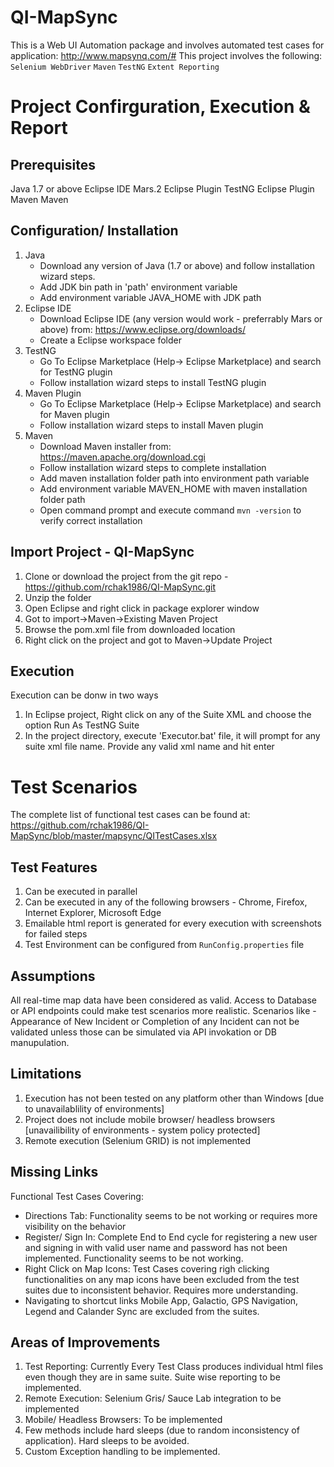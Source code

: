 # QI-MapSync
This is a Web UI Automation package and involves automated test cases for application: http://www.mapsynq.com/#
This project involves the following:
```Selenium WebDriver```
```Maven```
```TestNG```
```Extent Reporting```

# Project Confirguration, Execution & Report
## Prerequisites
Java 1.7 or above
Eclipse IDE Mars.2
Eclipse Plugin TestNG
Eclipse Plugin Maven
Maven
## Configuration/ Installation
1. Java
   - Download any version of Java (1.7 or above) and follow installation wizard steps.
   - Add JDK bin path in 'path' environment variable
   - Add environment variable JAVA_HOME with JDK path
2. Eclipse IDE
   - Download Eclipse IDE (any version would work - preferrably Mars or above) from: https://www.eclipse.org/downloads/
   - Create a Eclipse workspace folder
3. TestNG
   - Go To Eclipse Marketplace (Help-> Eclipse Marketplace) and search for TestNG plugin
   - Follow installation wizard steps to install TestNG plugin
4. Maven Plugin
   - Go To Eclipse Marketplace (Help-> Eclipse Marketplace) and search for Maven plugin
   - Follow installation wizard steps to install Maven plugin
5. Maven
   - Download Maven installer from: https://maven.apache.org/download.cgi
   - Follow installation wizard steps to complete installation
   - Add maven installation folder path into environment path variable
   - Add environment variable MAVEN_HOME with maven installation folder path
   - Open command prompt and execute command ```mvn -version``` to verify correct installation
## Import Project - QI-MapSync
1. Clone or download the project from the git repo - https://github.com/rchak1986/QI-MapSync.git
2. Unzip the folder
3. Open Eclipse and right click in package explorer window
4. Got to import->Maven->Existing Maven Project
5. Browse the pom.xml file from downloaded location
6. Right click on the project and got to Maven->Update Project

## Execution
Execution can be donw in two ways
1. In Eclipse project, Right click on any of the Suite XML and choose the option Run As TestNG Suite
2. In the project directory, execute 'Executor.bat' file, it will prompt for any suite xml file name. Provide any valid xml name and hit enter

# Test Scenarios
The complete list of functional test cases can be found at: https://github.com/rchak1986/QI-MapSync/blob/master/mapsync/QITestCases.xlsx

## Test Features
1. Can be executed in parallel
2. Can be executed in any of the following browsers - Chrome, Firefox, Internet Explorer, Microsoft Edge
3. Emailable html report is generated for every execution with screenshots for failed steps
4. Test Environment can be configured from ```RunConfig.properties``` file

## Assumptions
All real-time map data have been considered as valid. Access to Database or API endpoints could make test scenarios more realistic. Scenarios like - Appearance of New Incident or Completion of any Incident can not be validated unless those can be simulated via API invokation or DB manupulation.

## Limitations
1. Execution has not been tested on any platform other than Windows [due to unavailablility of environments]
2. Project does not include mobile browser/ headless browsers [unavailibility of environments - system policy protected]
3. Remote execution (Selenium GRID) is not implemented

## Missing Links
Functional Test Cases Covering:
   - Directions Tab: Functionality seems to be not working or requires more visibility on the behavior
   - Register/ Sign In: Complete End to End cycle for registering a new user and signing in with valid user name and password has not been implemented. Functionality seems to be not working.
   - Right Click on Map Icons: Test Cases covering righ clicking functionalities on any map icons have been excluded from the test suites due to inconsistent behavior. Requires more understanding.
   - Navigating to shortcut links Mobile App, Galactio, GPS Navigation, Legend and Calander Sync are excluded from the suites.
   
 ## Areas of Improvements
 1. Test Reporting: Currently Every Test Class produces individual html files even though they are in same suite. Suite wise reporting to be implemented.
 2. Remote Execution: Selenium Gris/ Sauce Lab integration to be implemented
 3. Mobile/ Headless Browsers: To be implemented
 4. Few methods include hard sleeps (due to random inconsistency of application). Hard sleeps to be avoided.
 5. Custom Exception handling to be implemented.

